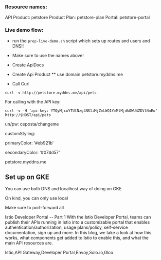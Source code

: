 ### Resource names:

API Product: petstore
Product Plan: petstore-plan
Portal: petstore-portal


### Live demo flow:

* run the `prep-live-demo.sh` script which sets up routes and users and DNS!!
* Make sure to use the names above!

* Create ApiDocs
* Create Api Product
** use domain petstore.myddns.me
* Call Curl

```
curl -v http://petstore.myddns.me/api/pets
```

For calling with the API key:

```
curl -v -H 'api-key: YTQyMjcwYTUtNzg4NS1iMjZmLWQ1YmMtMjdkOWU4ZDVlNmEw'  http://$HOST/api/pets
```

un/pw:
ceposta/changeme
  
  customStyling:

  primaryColor: '#eb921b'

  secondaryColor: '#074d57'



petstore.myddns.me


## Set up on GKE
You can use both DNS and localhost way of doing on GKE

On kind, you can only use local

Make sure to port-forward all


Istio Developer Portal -- Part 1
With the Istio Developer Portal, teams can publish their APIs running in Istio into a customizable portal that enables authentication/authorization, usage plans/policy, self-service documentation, sign up and more. In this blog, we take a look at how this works, what components get added to Istio to enable this, and what the main API resources are. 

Istio,API Gateway,Developer Portal,Envoy,Solo.io,Gloo
